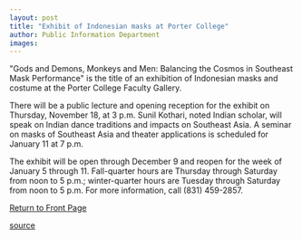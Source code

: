 ```yaml
---
layout: post
title: "Exhibit of Indonesian masks at Porter College"
author: Public Information Department
images:
---
```


"Gods and Demons, Monkeys and Men: Balancing the Cosmos in Southeast Mask Performance" is the title of an exhibition of Indonesian masks and costume at the Porter College Faculty Gallery.

There will be a public lecture and opening reception for the exhibit on Thursday, November 18, at 3 p.m. Sunil Kothari, noted Indian scholar, will speak on Indian dance traditions and impacts on Southeast Asia. A seminar on masks of Southeast Asia and theater applications is scheduled for January 11 at 7 p.m.

The exhibit will be open through December 9 and reopen for the week of January 5 through 11. Fall-quarter hours are Thursday through Saturday from noon to 5 p.m.; winter-quarter hours are Tuesday through Saturday from noon to 5 p.m. For more information, call (831) 459-2857.

[Return to Front Page][1]

[1]: http://currents.ucsc.edu/

[source](http://www1.ucsc.edu/currents/04-05/11-15/brief-masks.asp "Permalink to brief-masks")
